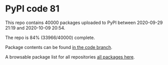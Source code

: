 # PyPI code 81

This repo contains 40000 packages uploaded to PyPI between 
2020-09-29 21:19 and 2020-10-09 20:54.

The repo is 84% (33966/40000) complete.

Package contents can be found [in the code branch](https://github.com/pypi-data/pypi-mirror-81/tree/code/packages).

A browsable package list for all repositories [all packages here](https://pypi-data.github.io/website/repositories/pypi-mirror-81).



